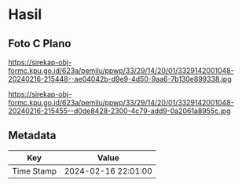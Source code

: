 # Hasil

## Foto C Plano

https://sirekap-obj-formc.kpu.go.id/623a/pemilu/ppwp/33/29/14/20/01/3329142001048-20240216-215448--ae04042b-d9e9-4d50-9aa6-7b130e899338.jpg

https://sirekap-obj-formc.kpu.go.id/623a/pemilu/ppwp/33/29/14/20/01/3329142001048-20240216-215455--d0de8428-2300-4c79-add9-0a2061a8955c.jpg


## Metadata

| Key        | Value               |
| ---------- | ------------------- |
| Time Stamp | 2024-02-16 22:01:00 |



